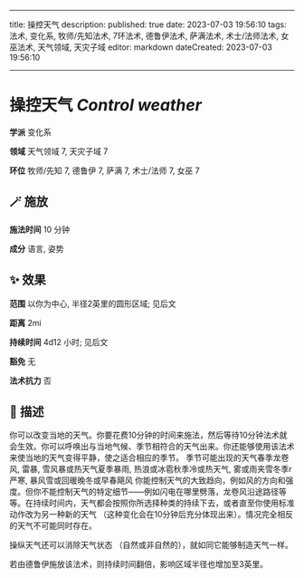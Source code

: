 
---
title: 操控天气
description: 
published: true
date: 2023-07-03 19:56:10
tags: 法术, 变化系, 牧师/先知法术, 7环法术, 德鲁伊法术, 萨满法术, 术士/法师法术, 女巫法术, 天气领域, 天灾子域
editor: markdown
dateCreated: 2023-07-03 19:56:10

---

# **操控天气** *Control weather*

**学派** 变化系 

**领域** 天气领域 7, 天灾子域 7

**环位** 牧师/先知 7, 德鲁伊 7, 萨满 7, 术士/法师 7, 女巫 7

## 🪄 施放

**施法时间** 10 分钟

**成分** 语言, 姿势

## ✨ 效果  

**范围** 以你为中心, 半径2英里的圆形区域; 见后文

**距离** 2mi  

**持续时间** 4d12 小时; 见后文 

**豁免** 无

**法术抗力** 否

## 📖 描述

你可以改变当地的天气。你要花费10分钟的时间来施法，然后等待10分钟法术就会生效。你可以呼唤出与当地气候、季节相符合的天气出来。你还能够使用该法术来使当地的天气变得平静，使之适合相应的季节。   季节可能出现的天气春季龙卷风, 雷暴, 雪风暴或热天气夏季暴雨, 热浪或冰雹秋季冷或热天气, 雾或雨夹雪冬季r严寒, 暴风雪或回暖晚冬或早春飓风   你能控制天气的大致趋向，例如风的方向和强度。但你不能控制天气的特定细节——例如闪电在哪里劈落，龙卷风沿途路径等等。在持续时间内，天气都会按照你所选择种类的持续下去，或者直至你使用标准动作改为另一种新的天气 （这种变化会在10分钟后充分体现出来）。情况完全相反的天气不可能同时存在。

操纵天气还可以消除天气状态 （自然或非自然的），就如同它能够制造天气一样。

若由德鲁伊施放该法术，则持续时间翻倍，影响区域半径也增加至3英里。
    